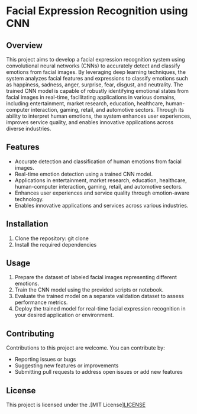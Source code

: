 # Facial Expression Recognition using CNN

## Overview
This project aims to develop a facial expression recognition system using convolutional neural networks (CNNs) to accurately detect and classify emotions from facial images. By leveraging deep learning techniques, the system analyzes facial features and expressions to classify emotions such as happiness, sadness, anger, surprise, fear, disgust, and neutrality. The trained CNN model is capable of robustly identifying emotional states from facial images in real-time, facilitating applications in various domains, including entertainment, market research, education, healthcare, human-computer interaction, gaming, retail, and automotive sectors. Through its ability to interpret human emotions, the system enhances user experiences, improves service quality, and enables innovative applications across diverse industries.

## Features
- Accurate detection and classification of human emotions from facial images.
- Real-time emotion detection using a trained CNN model.
- Applications in entertainment, market research, education, healthcare, human-computer interaction, gaming, retail, and automotive sectors.
- Enhances user experiences and service quality through emotion-aware technology.
- Enables innovative applications and services across various industries.

## Installation
1. Clone the repository:
git clone 
2. Install the required dependencies

## Usage
1. Prepare the dataset of labeled facial images representing different emotions.
2. Train the CNN model using the provided scripts or notebook.
3. Evaluate the trained model on a separate validation dataset to assess performance metrics.
4. Deploy the trained model for real-time facial expression recognition in your desired application or environment.

## Contributing
Contributions to this project are welcome. You can contribute by:
- Reporting issues or bugs
- Suggesting new features or improvements
- Submitting pull requests to address open issues or add new features

## License
This project is licensed under the .[MIT License][LICENSE](https://github.com/josephakash001/Generative-AI/edit/main/License.txt)

